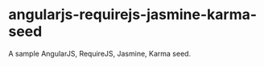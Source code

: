 angularjs-requirejs-jasmine-karma-seed
======================================

A sample AngularJS, RequireJS, Jasmine, Karma seed.
